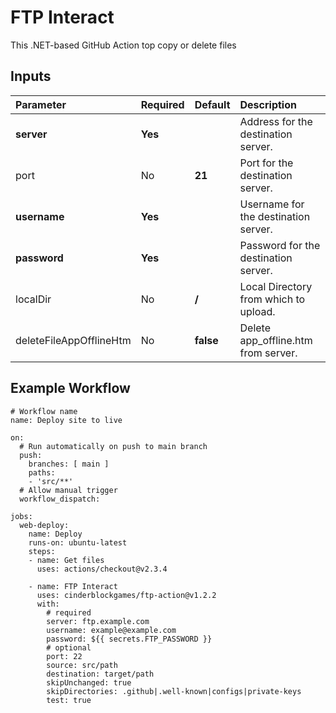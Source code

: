 # FTP Interact
This .NET-based GitHub Action top copy or delete files

## Inputs
| Parameter                 | Required  | Default                  | Description                                                                               |
| :---                      | :---      | :---                     | :---                                                                                      |
| **server**                | **Yes**   |                          | Address for the destination server.                                                       |
| port                      | No        | **21**                   | Port for the destination server.                                                          |
| **username**              | **Yes**   |                          | Username for the destination server.                                                      |
| **password**              | **Yes**   |                          | Password for the destination server.                                                      |
| localDir                  | No        | **/**                    | Local Directory from which to upload.                                                     |
| deleteFileAppOfflineHtm   | No        | **false**                | Delete app_offline.htm from server.                                                       |

## Example Workflow
```
# Workflow name
name: Deploy site to live
 
on:
  # Run automatically on push to main branch
  push:
    branches: [ main ]
    paths:
    - 'src/**'
  # Allow manual trigger
  workflow_dispatch:

jobs:
  web-deploy:
    name: Deploy
    runs-on: ubuntu-latest
    steps:
    - name: Get files
      uses: actions/checkout@v2.3.4
      
    - name: FTP Interact
      uses: cinderblockgames/ftp-action@v1.2.2
      with:
        # required
        server: ftp.example.com
        username: example@example.com
        password: ${{ secrets.FTP_PASSWORD }}
        # optional
        port: 22
        source: src/path
        destination: target/path
        skipUnchanged: true
        skipDirectories: .github|.well-known|configs|private-keys
        test: true
```
